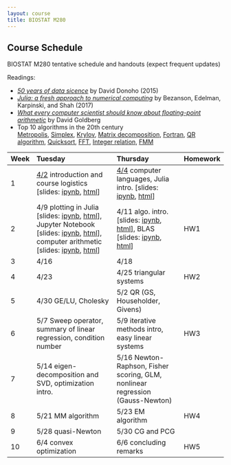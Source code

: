 ```yaml
---
layout: course
title: BIOSTAT M280
---
```


## Course Schedule

BIOSTAT M280 tentative schedule and handouts (expect frequent updates)

Readings:  

* [_50 years of data sicence_](./readings/Donoho15FiftyYearsDataScience.pdf) by David Donoho (2015)  
* [_Julia: a fresh approach to numerical computing_](./readings/BezansonEdelmanKarpinskiShah17Julia.pdf) by Bezanson, Edelman, Karpinski, and Shah (2017)  
* [_What every computer scientist should know about floating-point arithmetic_](readings/Goldberg91FloatingPoint.pdf) by David Goldberg  
* Top 10 algorithms in the 20th century  
[Metropolis](readings/metropolis.pdf), [Simplex](readings/simplex.pdf), [Krylov](readings/krylov.pdf), [Matrix decomposition](readings/decomp.pdf), [Fortran](readings/fortran.pdf), [QR algorithm](readings/qr.pdf), [Quicksort](readings/qsort.pdf), [FFT](readings/fft.pdf), [Integer relation](readings/integer.pdf), [FMM](readings/fmm.pdf)  

| Week | Tuesday | Thursday | Homework |
|:-----------|:-----------|:------------|:------------|
| 1 | [4/2](http://hua-zhou.github.io/teaching/biostatm280-2019spring/biostatm280spring2019/2019/04/02/week1-day1.html) introduction and course logistics \[slides: [ipynb](http://raw.githubusercontent.com/Hua-Zhou/Hua-Zhou.github.io/master/teaching/biostatm280-2019spring/slides/01-intro/intro.ipynb), [html](./slides/01-intro/intro.html)\] | [4/4](http://hua-zhou.github.io/teaching/biostatm280-2019spring/biostatm280spring2019/2019/04/04/week1-day2.html) computer languages, Julia intro. \[slides: [ipynb](http://raw.githubusercontent.com/Hua-Zhou/Hua-Zhou.github.io/master/teaching/biostatm280-2019spring/slides/02-juliaintro/juliaintro.ipynb), [html](./slides/02-juliaintro/juliaintro.html)\] | |
| 2 | 4/9 plotting in Julia \[slides: [ipynb](http://raw.githubusercontent.com/Hua-Zhou/Hua-Zhou.github.io/master/teaching/biostatm280-2019spring/slides/02-juliaintro/juliaplots.ipynb), [html](./slides/02-juliaintro/juliaplots.html)\], Jupyter Notebook \[slides: [ipynb](http://raw.githubusercontent.com/Hua-Zhou/Hua-Zhou.github.io/master/teaching/biostatm280-2019spring/slides/03-repres/repres.ipynb), [html](./slides/03-repres/repres.html)\], computer arithmetic \[slides: [ipynb](http://raw.githubusercontent.com/Hua-Zhou/Hua-Zhou.github.io/master/teaching/biostatm280-2019spring/slides/04-arith/arith.ipynb), [html](./slides/04-arith/arith.html)\] | 4/11 algo. intro. [slides: [ipynb](http://raw.githubusercontent.com/Hua-Zhou/Hua-Zhou.github.io/master/teaching/biostatm280-2019spring/slides/05-algo/algo.ipynb), [html](./slides/05-algo/algo.html)\], BLAS [slides: [ipynb](http://raw.githubusercontent.com/Hua-Zhou/Hua-Zhou.github.io/master/teaching/biostatm280-2019spring/slides/06-numalgintro/numalgintro.ipynb), [html](./slides/06-numalgintro/numalgintro.html)\] | HW1 |
| 3 | 4/16  | 4/18  | |
| 4 | 4/23 | 4/25 triangular systems | HW2 |
| 5 | 4/30 GE/LU, Cholesky | 5/2 QR (GS, Householder, Givens) | |
| 6 | 5/7 Sweep operator, summary of linear regression, condition number | 5/9 iterative methods intro, easy linear systems | HW3 | 
| 7 | 5/14 eigen-decomposition and SVD, optimization intro. | 5/16 Newton-Raphson, Fisher scoring, GLM, nonlinear regression (Gauss-Newton) | |
| 8 | 5/21 MM algorithm | 5/23 EM algorithm | HW4 |  
| 9 | 5/28 quasi-Newton | 5/30 CG and PCG | |  
| 10 | 6/4  convex optimization | 6/6 concluding remarks | HW5 | 
